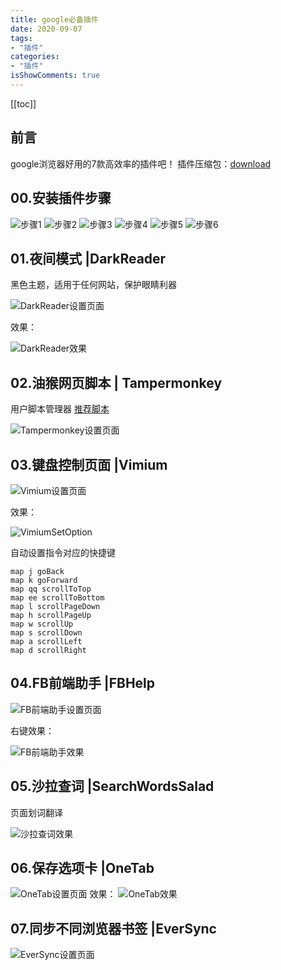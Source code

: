 ```yaml
---
title: google必备插件
date: 2020-09-07
tags:
- "插件"
categories:
- "插件"
isShowComments: true
---
```


<Boxx/>



<!-- more -->

[[toc]]


前言
--

google浏览器好用的7款高效率的插件吧！
插件压缩包：[download](https://gitee.com/guangliangliang/images/raw/master/google/zip/googlePluginFile.zip)

**00.安装插件步骤**
---------------------------

![步骤1](https://p3-juejin.byteimg.com/tos-cn-i-k3u1fbpfcp/821ac314bdbc4bbeac83195144499274~tplv-k3u1fbpfcp-zoom-1.image)
![步骤2](https://p3-juejin.byteimg.com/tos-cn-i-k3u1fbpfcp/5909b8e43362492fa4068b6f09456655~tplv-k3u1fbpfcp-zoom-1.image)
![步骤3](https://p3-juejin.byteimg.com/tos-cn-i-k3u1fbpfcp/be3be590ce6c46b58886d49744c65f97~tplv-k3u1fbpfcp-zoom-1.image)
![步骤4](https://p3-juejin.byteimg.com/tos-cn-i-k3u1fbpfcp/5d277133a4134903b326370efde92a5c~tplv-k3u1fbpfcp-zoom-1.image)
![步骤5](https://p3-juejin.byteimg.com/tos-cn-i-k3u1fbpfcp/06435d8a24c641d2bbaaf77629ad99bc~tplv-k3u1fbpfcp-zoom-1.image)
![步骤6](https://p3-juejin.byteimg.com/tos-cn-i-k3u1fbpfcp/bccee4e8d27245b59964b24f1546f1a3~tplv-k3u1fbpfcp-zoom-1.image)





**01.夜间模式 |DarkReader**
---------------------------
黑色主题，适用于任何网站，保护眼睛利器

![DarkReader设置页面](https://p3-juejin.byteimg.com/tos-cn-i-k3u1fbpfcp/a2729af9ad4447ee8f16d99814849a6a~tplv-k3u1fbpfcp-zoom-1.image)

效果：

![DarkReader效果](https://p3-juejin.byteimg.com/tos-cn-i-k3u1fbpfcp/0c0c8845c69d4dec97d06846527ecced~tplv-k3u1fbpfcp-zoom-1.image)



**02.油猴网页脚本 | Tampermonkey**
--------------------------------------
用户脚本管理器 [推荐脚本](https://juejin.cn/post/6914180929367998471)

![Tampermonkey设置页面](https://p3-juejin.byteimg.com/tos-cn-i-k3u1fbpfcp/b84cce4d3c2640af941c566c09279646~tplv-k3u1fbpfcp-zoom-1.image)





03.键盘控制页面 |Vimium
---------------------------

![Vimium设置页面](https://p3-juejin.byteimg.com/tos-cn-i-k3u1fbpfcp/00f31b65d1bd4825af8ec856d6933dc2~tplv-k3u1fbpfcp-zoom-1.image)

效果：

![VimiumSetOption](https://p3-juejin.byteimg.com/tos-cn-i-k3u1fbpfcp/86c3a9984b0242b7a296c3dc48b933fe~tplv-k3u1fbpfcp-zoom-1.image)

自动设置指令对应的快捷键

    map j goBack
    map k goForward
    map qq scrollToTop
    map ee scrollToBottom
    map l scrollPageDown
    map h scrollPageUp
    map w scrollUp
    map s scrollDown
    map a scrollLeft
    map d scrollRight




**04.FB前端助手 |FBHelp**
---------------------------

![FB前端助手设置页面](https://p3-juejin.byteimg.com/tos-cn-i-k3u1fbpfcp/6fca82ec49904fffb6dd7ccc795ca8e8~tplv-k3u1fbpfcp-zoom-1.image)

右键效果：

![FB前端助手效果](https://p3-juejin.byteimg.com/tos-cn-i-k3u1fbpfcp/9d9dff6f62ed45df846aee5d0e40886b~tplv-k3u1fbpfcp-zoom-1.image)

**05.沙拉查词 |SearchWordsSalad**
---------------------------

页面划词翻译

![沙拉查词效果](https://p3-juejin.byteimg.com/tos-cn-i-k3u1fbpfcp/1b1d3c3fb897457f86e1401001013a34~tplv-k3u1fbpfcp-zoom-1.image)


**06.保存选项卡 |OneTab**
---------------------------

![OneTab设置页面](https://p3-juejin.byteimg.com/tos-cn-i-k3u1fbpfcp/5f75653bc097422d94ae2fd62870c08b~tplv-k3u1fbpfcp-zoom-1.image)
效果：
![OneTab效果](https://p3-juejin.byteimg.com/tos-cn-i-k3u1fbpfcp/7c15e5d3d0934fd2903210538a822197~tplv-k3u1fbpfcp-zoom-1.image)



**07.同步不同浏览器书签 |EverSync**
---------------------------

![EverSync设置页面](https://p3-juejin.byteimg.com/tos-cn-i-k3u1fbpfcp/f637dd5b061c41b4a7f772e9a6704c99~tplv-k3u1fbpfcp-zoom-1.image)


  
